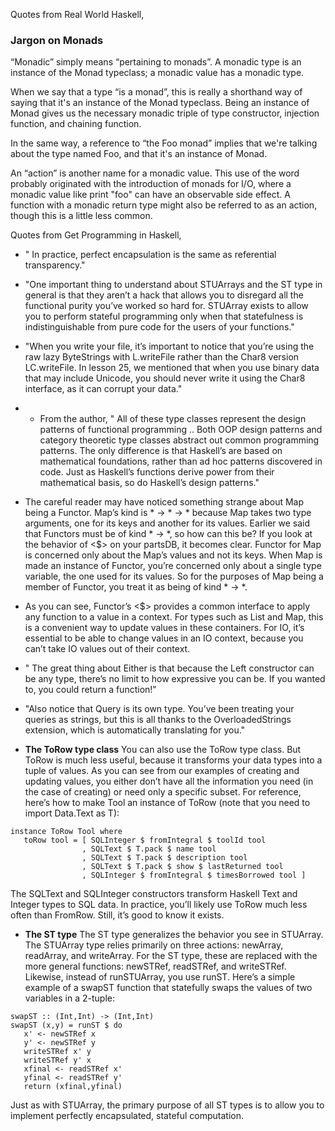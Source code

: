 Quotes from Real World Haskell,

### Jargon on Monads

“Monadic” simply means “pertaining to monads”. A monadic type is an instance of the Monad typeclass; a monadic value has a monadic type. 

When we say that a type “is a monad”, this is really a shorthand way of saying that it's an instance of the Monad typeclass. Being an instance of Monad gives us the necessary monadic triple of type constructor, injection function, and chaining function. 

In the same way, a reference to “the Foo monad” implies that we're talking about the type named Foo, and that it's an instance of Monad.

An “action” is another name for a monadic value. This use of the word probably originated with the introduction of monads for I/O, where a monadic value like print "foo" can have an observable side effect. A function with a monadic return type might also be referred to as an action, though this is a little less common.











Quotes from Get Programming in Haskell,

* " In practice, perfect encapsulation is the same as referential transparency."

* "One important thing to understand about STUArrays and the ST type in general is that they aren’t a hack that allows you to disregard all the functional purity you’ve worked so hard for. STUArray exists to allow you to perform stateful programming only when that statefulness is indistinguishable from pure code for the users of your functions."

* "When you write your file, it’s important to notice that you’re using the raw lazy ByteStrings with L.writeFile rather than the Char8 version LC.writeFile. In lesson 25, we mentioned that when you use binary data that may include Unicode, you should never write it using the Char8 interface, as it can corrupt your data."


* * From the author,
" All of these type classes represent the design patterns of functional programming
.. 
Both OOP design patterns and category theoretic type classes abstract out common programming patterns. The only difference is that Haskell’s are based on mathematical foundations, rather than ad hoc patterns discovered in code. Just as Haskell’s functions derive power from their mathematical basis, so do Haskell’s design patterns."


* The careful reader may have noticed something strange about Map being a Functor. Map’s kind is * -> * -> * because Map takes two type arguments, one for its keys and another for its values. Earlier we said that Functors must be of kind * -> *, so how can this be? If you look at the behavior of <$> on your partsDB, it becomes clear. Functor for Map is concerned only about the Map’s values and not its keys. When Map is made an instance of Functor, you’re concerned only about a single type variable, the one used for its values. So for the purposes of Map being a member of Functor, you treat it as being of kind * -> *.


* As you can see, Functor’s <$> provides a common interface to apply any function to a value in a context. For types such as List and Map, this is a convenient way to update values in these containers. For IO, it’s essential to be able to change values in an IO context, because you can’t take IO values out of their context.


* " The great thing about Either is that because the Left constructor can be any type, there’s no limit to how expressive you can be. If you wanted to, you could return a function!"

* "Also notice that Query is its own type. You’ve been treating your queries as strings, but this is all thanks to the OverloadedStrings extension, which is automatically translating for you."


* **The ToRow type class**
You can also use the ToRow type class. But ToRow is much less useful, because it transforms your data types into a tuple of values. As you can see from our examples of creating and updating values, you either don’t have all the information you need (in the case of creating) or need only a specific subset. For reference, here’s how to make Tool an instance of ToRow (note that you need to import Data.Text as T):

```
instance ToRow Tool where
   toRow tool = [ SQLInteger $ fromIntegral $ toolId tool
                , SQLText $ T.pack $ name tool
                , SQLText $ T.pack $ description tool
                , SQLText $ T.pack $ show $ lastReturned tool
                , SQLInteger $ fromIntegral $ timesBorrowed tool ]
```
                
The SQLText and SQLInteger constructors transform Haskell Text and Integer types to SQL data. In practice, you’ll likely use ToRow much less often than FromRow. Still, it’s good to know it exists.

*  **The ST type**
The ST type generalizes the behavior you see in STUArray. The STUArray type relies primarily on three actions: newArray, readArray, and writeArray. For the ST type, these are replaced with the more general functions: newSTRef, readSTRef, and writeSTRef. Likewise, instead of runSTUArray, you use runST. Here’s a simple example of a swapST function that statefully swaps the values of two variables in a 2-tuple:

```
swapST :: (Int,Int) -> (Int,Int)
swapST (x,y) = runST $ do
   x' <- newSTRef x
   y' <- newSTRef y
   writeSTRef x' y
   writeSTRef y' x
   xfinal <- readSTRef x'
   yfinal <- readSTRef y'
   return (xfinal,yfinal)
```

Just as with STUArray, the primary purpose of all ST types is to allow you to implement perfectly encapsulated, stateful computation.